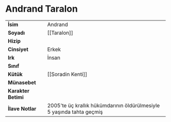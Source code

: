 # Andrand Taralon  
|  |  |  
|---|---|  
| **İsim** | Andrand|  
| **Soyadı** | [[Taralon]]|  
| **Hizip** | |  
| **Cinsiyet** | Erkek|  
| **Irk** | İnsan|  
| **Sınıf** | |  
| **Kütük** | [[Soradin Kenti]]|  
| **Münasebet** | |  
| **Karakter Betimi** | |  
| **İlave Notlar** | 2005'te üç krallık hükümdarının öldürülmesiyle 5 yaşında tahta geçmiş|  
